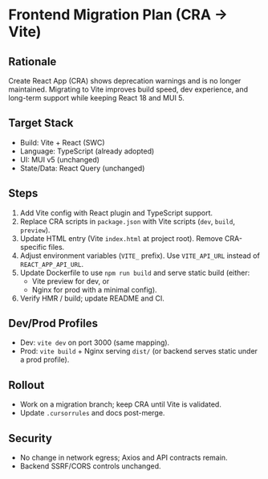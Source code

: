 # Frontend Migration Plan (CRA → Vite)

## Rationale
Create React App (CRA) shows deprecation warnings and is no longer maintained. Migrating to Vite improves build speed, dev experience, and long-term support while keeping React 18 and MUI 5.

## Target Stack
- Build: Vite + React (SWC)
- Language: TypeScript (already adopted)
- UI: MUI v5 (unchanged)
- State/Data: React Query (unchanged)

## Steps
1. Add Vite config with React plugin and TypeScript support.
2. Replace CRA scripts in `package.json` with Vite scripts (`dev`, `build`, `preview`).
3. Update HTML entry (Vite `index.html` at project root). Remove CRA-specific files.
4. Adjust environment variables (`VITE_` prefix). Use `VITE_API_URL` instead of `REACT_APP_API_URL`.
5. Update Dockerfile to use `npm run build` and serve static build (either:
   - Vite preview for dev, or
   - Nginx for prod with a minimal config).
6. Verify HMR / build; update README and CI.

## Dev/Prod Profiles
- Dev: `vite dev` on port 3000 (same mapping).
- Prod: `vite build` + Nginx serving `dist/` (or backend serves static under a prod profile).

## Rollout
- Work on a migration branch; keep CRA until Vite is validated.
- Update `.cursorrules` and docs post-merge.

## Security
- No change in network egress; Axios and API contracts remain.
- Backend SSRF/CORS controls unchanged.


